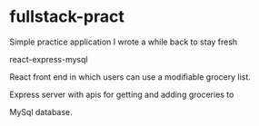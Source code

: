 # fullstack-pract
Simple practice application I wrote a while back to stay fresh


react-express-mysql

React front end in which users can use a modifiable grocery list.

Express server with apis for getting and adding groceries to

MySql database.
